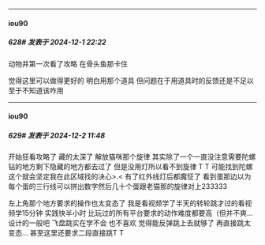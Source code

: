 ﻿
*****

####  iou90  
##### 628#       发表于 2024-12-1 22:22

动物井第一次看了攻略 在骨头鱼那卡住

觉得这里可以做得更好的 明白用那个道具 但问题在于用道具时的反馈还是不足以至于不知道该咋用


*****

####  iou90  
##### 629#       发表于 2024-12-2 11:48

开始狂看攻略了 藏的太深了 解放猫咪那个旋律 其实除了一个一直没注意需要陀螺钻的地方剩下隐藏的地方都去过了 但是没用灯所以看不到旋律 T T 可能找到陀螺这个就会坚定我在此区域找的决心&gt;.&lt; 
有了红外线灯后都魔怔了 看到蛋那边以为每个蛋的三行线可以拼出数字然后几十个蛋跟老猫那的旋律对上233333

左上角那个地方要求的操作也太变态了 我是看视频学了半天的转轮跳才过的看视频学15分钟 实践快半小时 比玩过的所有平台要求的动作难度都要高（但并不爽... 设计的一般吧 飞盘跳实在学不会 也不喜欢 觉得能反弹跳上去就够了 再直接跳太变态… 甚至这里还要求二段直接跳T T

